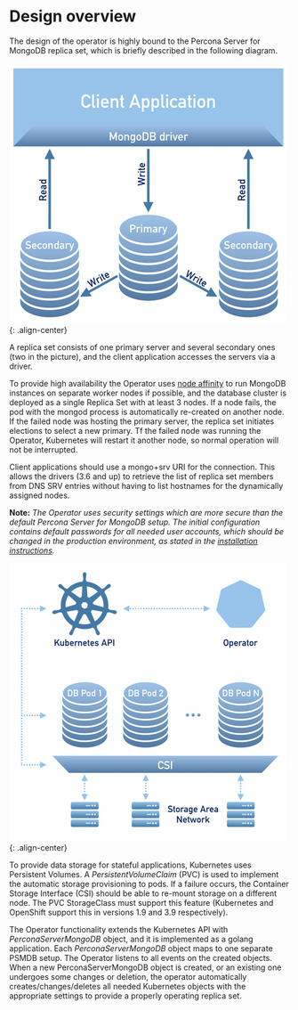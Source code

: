Design overview
================

The design of the operator is highly bound to the Percona Server for MongoDB replica set, which is briefly described in the following diagram.

![PSMDB Replication](./assets/images/replication.png "Percona Server for MongoDB replication"){: .align-center}

A replica set consists of one primary server and several secondary ones (two in the picture), and the client application accesses the servers via a driver. 

To provide high availability the Operator uses [node affinity](https://kubernetes.io/docs/concepts/configuration/assign-pod-node/#affinity-and-anti-affinity) to run MongoDB instances on separate worker nodes if possible, and the database cluster is deployed as a single Replica Set with at least 3 nodes. If a node fails, the pod with the mongod process is automatically re-created on another node. If the failed node was hosting the primary server, the replica set initiates elections to select a new primary.  Tf the failed node was running the Operator, Kubernetes will restart it another node, so normal operation will not be interrupted.

Client applications should use a mongo+srv URI for the connection. This allows the drivers (3.6 and up) to retrieve the list of replica set members from DNS SRV entries without having to list hostnames for the dynamically assigned nodes. 

**Note:** *The Operator uses security settings which are more secure than the default Percona Server for MongoDB setup. The initial configuration contains default passwords for all needed user accounts, which should be changed in the production environment, as stated in the [installation instructions](./psmdb-operator.install.md).*

![PSMDB Operator](./assets/images/operator.png "Percona Server for MongoDB operator"){: .align-center}

To provide data storage for stateful applications, Kubernetes uses Persistent Volumes. A *PersistentVolumeClaim* (PVC) is used to implement the automatic storage provisioning to pods.  If a failure occurs, the Container Storage Interface (CSI) should be able to re-mount storage on a different node. The PVC StorageClass must support this feature (Kubernetes and OpenShift support this in versions 1.9 and 3.9 respectively).

The Operator functionality extends the Kubernetes API with *PerconaServerMongoDB* object, and it is implemented as a golang application. Each *PerconaServerMongoDB* object maps to one separate PSMDB setup. The Operator listens to all events on the created objects. When a new PerconaServerMongoDB object is created, or an existing one undergoes some changes or deletion, the operator automatically creates/changes/deletes all needed Kubernetes objects with the appropriate settings to provide a properly operating replica set.
